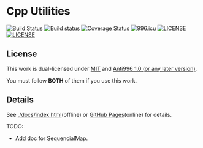 # Cpp Utilities
[![Build Status](https://travis-ci.org/ZgblKylin/Utilities.svg?branch=master)](https://travis-ci.org/ZgblKylin/Utilities)
[![Build status](https://ci.appveyor.com/api/projects/status/4k4cfqrp3o8ywq6d?svg=true)](https://ci.appveyor.com/project/ZgblKylin/Utilities)
[![Coverage Status](https://coveralls.io/repos/github/ZgblKylin/Utilities/badge.svg?branch=master)](https://coveralls.io/github/ZgblKylin/Utilities?branch=master)
[![996.icu](https://img.shields.io/badge/link-996.icu-red.svg)](https://996.icu)
[![LICENSE](https://img.shields.io/badge/license-MIT-green.svg)](https://mit-license.org/)
[![LICENSE](https://img.shields.io/badge/license-Anti%20996-blue.svg)](https://github.com/996icu/996.ICU/blob/master/LICENSE)

## License
This work is dual-licensed under [MIT](https://mit-license.org/) and 
[Anti996 1.0 (or any later version)](https://github.com/996icu/996.ICU/blob/master/LICENSE).

You must follow **BOTH** of them if you use this work.

## Details
See [./docs/index.html](./docs/index.html)(offline) or [GitHub Pages](https://zgblkylin.github.io/Cpp-Utilities)(online) for details.

TODO: 
  - Add doc for SequencialMap.
